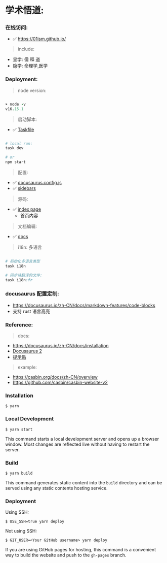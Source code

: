 # 学术悟道:

### 在线访问:

- ✅ https://01ism.github.io/

> include:

- 显学: 儒 释 道
- 隐学: 命理学,医学

### Deployment:

> node version:

```ruby

➤ node -v
v16.15.1

```

> 启动脚本:

- ✅ [Taskfile](Taskfile.yml)

```ruby

# local run:
task dev

# or
npm start

```


> 配置:

- ✅ [docusaurus.config.js](docusaurus.config.js)
- ✅ [sidebars](sidebars.js)

> 源码:

- ✅ [index page](src/components/HomepageFeatures/index.tsx)
    - 首页内容

> 文档编辑:

- ✅ [docs](docs)

> i18n: 多语言

```ruby

# 初始化多语言类型
task i18n

# 同步待翻译的文件:
task i18n:fr

```

### docusaurus 配置定制:

- https://docusaurus.io/zh-CN/docs/markdown-features/code-blocks
- 支持 rust 语言高亮


### Reference:

> docs:

- https://docusaurus.io/zh-CN/docs/installation
- [Docusaurus 2](https://docusaurus.io/)
- [提示贴](https://docusaurus.io/zh-CN/docs/markdown-features/admonitions)

> example:

- https://casbin.org/docs/zh-CN/overview
- https://github.com/casbin/casbin-website-v2

### Installation

```
$ yarn
```

### Local Development

```
$ yarn start
```

This command starts a local development server and opens up a browser window. Most changes are reflected live without
having to restart the server.

### Build

```
$ yarn build
```

This command generates static content into the `build` directory and can be served using any static contents hosting
service.

### Deployment

Using SSH:

```
$ USE_SSH=true yarn deploy
```

Not using SSH:

```
$ GIT_USER=<Your GitHub username> yarn deploy
```

If you are using GitHub pages for hosting, this command is a convenient way to build the website and push to
the `gh-pages` branch.

